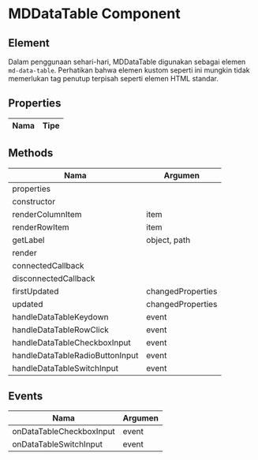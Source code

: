 # MDDataTable Component

## Element

Dalam penggunaan sehari-hari, MDDataTable digunakan sebagai elemen `md-data-table`. Perhatikan bahwa elemen kustom seperti ini mungkin tidak memerlukan tag penutup terpisah seperti elemen HTML standar.

## Properties

| Nama | Tipe |
| --- | --- |

## Methods

| Nama | Argumen |
| --- | --- |
| properties |  |
| constructor |  |
| renderColumnItem | item |
| renderRowItem | item |
| getLabel | object, path |
| render |  |
| connectedCallback |  |
| disconnectedCallback |  |
| firstUpdated | changedProperties |
| updated | changedProperties |
| handleDataTableKeydown | event |
| handleDataTableRowClick | event |
| handleDataTableCheckboxInput | event |
| handleDataTableRadioButtonInput | event |
| handleDataTableSwitchInput | event |

## Events

| Nama | Argumen |
| --- | --- |
| onDataTableCheckboxInput | event |
| onDataTableSwitchInput | event |

